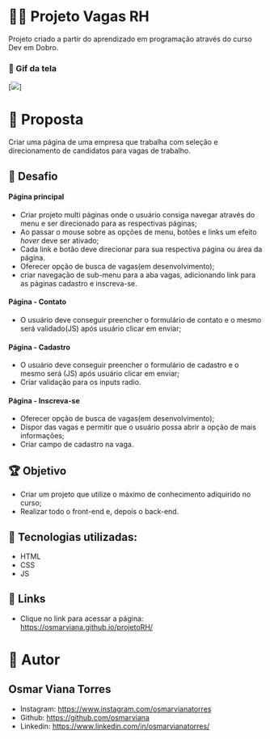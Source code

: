 # 🕵️‍♀️ Projeto Vagas RH

Projeto criado a partir do aprendizado em programação através do curso Dev em Dobro.

### 🎥 Gif da tela

[<img src="./assets/images/tela.gif">]

# 🚀 Proposta

Criar uma página de uma empresa que trabalha com seleção e direcionamento de candidatos para vagas de trabalho.

## 🔐 Desafio

#### <strong>Página principal</strong>

- Criar projeto multi páginas onde o usuário consiga navegar através do menu e ser direcionado para as respectivas páginas;
- Ao passar o mouse sobre as opções de menu, botões e links um efeito <i>hover</i> deve ser ativado;
- Cada link e botão deve direcionar para sua respectiva página ou área da página.
- Oferecer opção de busca de vagas(em desenvolvimento);
- criar navegação de sub-menu para a aba vagas, adicionando link para as páginas cadastro e inscreva-se.

#### <strong>Página - Contato</strong>

- O usuário deve conseguir preencher o formulário de contato e o mesmo será validado(JS) após usuário clicar em enviar;

#### <strong>Página - Cadastro</strong>

- O usuário deve conseguir preencher o formulário de cadastro e o mesmo será (JS) após usuário clicar em enviar;
- Criar validação para os inputs radio.

#### <strong>Página - Inscreva-se</strong>

- Oferecer opção de busca de vagas(em desenvolvimento);
- Dispor das vagas e permitir que o usuário possa abrir a opção de mais informações;
- Criar campo de cadastro na vaga.

## 🏆 Objetivo

- Criar um projeto que utilize o máximo de conhecimento adiquirido no curso;
- Realizar todo o front-end e, depois o back-end.

## 🔨 Tecnologias utilizadas:

- HTML
- CSS
- JS

## 🔗 Links

- Clique no link para acessar a página: https://osmarviana.github.io/projetoRH/

# 🧐 Autor

## Osmar Viana Torres

- Instagram: https://www.instagram.com/osmarvianatorres
- Github: https://github.com/osmarviana
- Linkedin: https://www.linkedin.com/in/osmarvianatorres/
